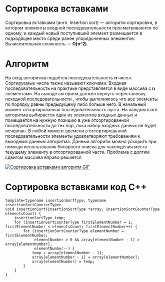 # Сортировка вставками
Сортировка вставками (англ. Insertion sort) — алгоритм сортировки, в котором элементы входной последовательности просматриваются по одному, и каждый новый поступивший элемент размещается в подходящее место среди ранее упорядоченных элементов. Вычислительная сложность — **O(n^2)**.

# Алгоритм
На вход алгоритма подаётся последовательность **n** чисел. Сортируемые числа также называют ключами. Входная последовательность на практике представляется в виде массива с **n** элементами. На выходе алгоритм должен вернуть перестановку исходной последовательности , чтобы выполнялось что все элементы по порядку равны предыдущему либо больше него.
В начальный момент отсортированная последовательность пуста. На каждом шаге алгоритма выбирается один из элементов входных данных и помещается на нужную позицию в уже отсортированной последовательности до тех пор, пока набор входных данных не будет исчерпан. В любой момент времени в отсортированной последовательности элементы удовлетворяют требованиям к выходным данным алгоритма.
Данный алгоритм можно ускорить при помощи использования бинарного поиска для нахождения места текущему элементу в отсортированной части. Проблема с долгим сдвигом массива вправо решается 

[![Сортировка вставками алгоритм GIF](https://cdn.rawgit.com/vasilyukvasiliy/Sorting-Algorithms-Speed/4a7ae8558ab772f67ac631131bb5a78599662f73/Documentation/images/Insertion-sort-example-300px.gif)](https://github.com/vasilyukvasiliy/Sorting-Algorithms-Speed/blob/master/Documentation/InsertionSort.md#Алгоритм)

# Сортировка вставками код C++
~~~
template<typename insertionSortType, typename insertionSortCounterType>
void insertionSort(insertionSortType *array, insertionSortCounterType elementsCount) {
    insertionSortType temp;
    for (insertionSortCounterType firstElementNumber = 1; firstElementNumber < elementsCount; firstElementNumber++) {
        for (insertionSortCounterType elementNumber = firstElementNumber;
             elementNumber > 0 && array[elementNumber - 1] > array[elementNumber];
             elementNumber--) {
            temp = array[elementNumber - 1];
            array[elementNumber - 1] = array[elementNumber];
            array[elementNumber] = temp;
        }
    }
}
~~~